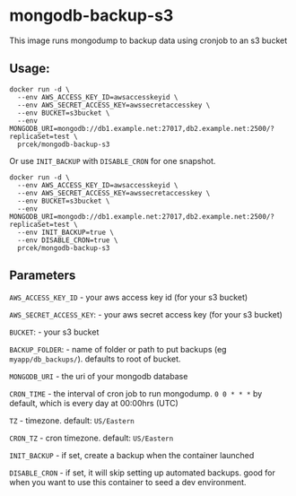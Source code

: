 # mongodb-backup-s3

This image runs mongodump to backup data using cronjob to an s3 bucket

## Usage:

```
docker run -d \
  --env AWS_ACCESS_KEY_ID=awsaccesskeyid \
  --env AWS_SECRET_ACCESS_KEY=awssecretaccesskey \
  --env BUCKET=s3bucket \
  --env MONGODB_URI=mongodb://db1.example.net:27017,db2.example.net:2500/?replicaSet=test \
  prcek/mongodb-backup-s3
```


Or use `INIT_BACKUP` with `DISABLE_CRON` for one snapshot.
```
docker run -d \
  --env AWS_ACCESS_KEY_ID=awsaccesskeyid \
  --env AWS_SECRET_ACCESS_KEY=awssecretaccesskey \
  --env BUCKET=s3bucket \
  --env MONGODB_URI=mongodb://db1.example.net:27017,db2.example.net:2500/?replicaSet=test \
  --env INIT_BACKUP=true \
  --env DISABLE_CRON=true \
  prcek/mongodb-backup-s3
```

## Parameters

`AWS_ACCESS_KEY_ID` - your aws access key id (for your s3 bucket)

`AWS_SECRET_ACCESS_KEY`: - your aws secret access key (for your s3 bucket)

`BUCKET`: - your s3 bucket

`BACKUP_FOLDER`: - name of folder or path to put backups (eg `myapp/db_backups/`). defaults to root of bucket.

`MONGODB_URI` - the uri of your mongodb database

`CRON_TIME` - the interval of cron job to run mongodump. `0 0 * * *` by default, which is every day at 00:00hrs (UTC)

`TZ` - timezone. default: `US/Eastern`

`CRON_TZ` - cron timezone. default: `US/Eastern`

`INIT_BACKUP` - if set, create a backup when the container launched

`DISABLE_CRON` - if set, it will skip setting up automated backups. good for when you want to use this container to seed a dev environment.

